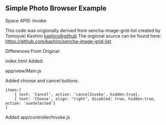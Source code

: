 Simple Photo Browser Example
-----

Space APIS:
	Invoke

This code was origionally derived from sencha-image-grid-list created by Tomoyuki Kashiro <kashiro@github> 
The orgional source can be found here: https://github.com/kashiro/sencha-image-grid-list

Differences From Original: 

index.html Added:
	 <script src="http://space.sencha.io/space.js"></script>

app/view/Main.js 

Added choose and cancel buttons:

	items:[
	    { text: 'Cancel', action: 'cancelInvoke', hidden:true},
	    { text: 'Choose', align: "right", disabled: true, hidden:true, action: 'useSelected'}
	]

Added app/controller/Invoke.js